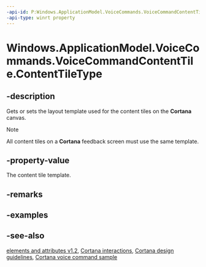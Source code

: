 ```yaml
---
-api-id: P:Windows.ApplicationModel.VoiceCommands.VoiceCommandContentTile.ContentTileType
-api-type: winrt property
---
```


<!-- Property syntax
public Windows.ApplicationModel.VoiceCommands.VoiceCommandContentTileType ContentTileType { get;  set; }
-->

# Windows.ApplicationModel.VoiceCommands.VoiceCommandContentTile.ContentTileType

## -description
Gets or sets the layout template used for the content tiles on the **Cortana** canvas.

> [!NOTE]
> All content tiles on a **Cortana** feedback screen must use the same template.

## -property-value
The content tile template.

## -remarks

## -examples

## -see-also
[ elements and attributes v1.2](/uwp/schemas/voicecommands/voice-command-elements-and-attributes-1-2), [Cortana interactions](/windows/apps/design/input/cortana-interactions), [Cortana design guidelines](/windows/apps/design/input/cortana-design-guidelines), [Cortana voice command sample](https://github.com/Microsoft/Windows-universal-samples/tree/master/Samples/CortanaVoiceCommand)
